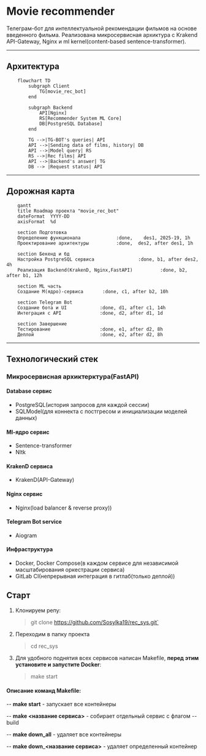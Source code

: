 # Movie recommender

Телеграм-бот для интеллектуальной рекомендации фильмов на основе введенного фильма. Реализована микросервисная архиктура с Krakend API-Gateway, Nginx и ml kernel(content-based sentence-transformer).

---

## Архитектура

```mermaid
    flowchart TD
        subgraph Client
            TG[movie_rec_bot]
        end

        subgraph Backend
            API[Nginx]
            RS[Recommender System ML Core]
            DB[PostgreSQL Database]
        end

        TG -->|TG-BOT's queries| API
        API -->|Sending data of films, history| DB
        API -->|Model query| RS
        RS -->|Rec films| API
        API -->|Backend's answer| TG
        DB --> |Request status| API
```
---

## Дорожная карта

```mermaid
    gantt
    title Roadmap проекта "movie_rec_bot"
    dateFormat  YYYY-DD
    axisFormat  %d

    section Подготовка
    Определение функционала             :done,    des1, 2025-19, 1h
    Проектирование архитектуры          :done,  des2, after des1, 1h

    section Бекенд и бд
    Настройка PostgreSQL сервиса                :done, b1, after des2, 4h
    Реализация Backend(KrakenD, Nginx,FastAPI)          :done, b2, after b1, 12h

    section ML часть
    Создание M(ядро)-сервиса       :done, c1, after b2, 10h

    section Telegram Bot
    Создание бота и UI            :done, d1, after c1, 14h
    Интеграция с API              :done, d2, after d1, 1d

    section Завершение
    Тестирование                  :done, e1, after d2, 8h
    Деплой                        :done, e2, after d2, 8h

```
---

## Технологический стек

### Микросервисная архиктерктура(FastAPI)

#### Database сервис
-  PostgreSQL(история запросов для каждой сессии)
-  SQLModel(для коннекта с постгресом и инициализации моделей данных)
  
#### Ml-ядро сервис
- Sentence-transformer
- Nltk

#### KrakenD сервиса
- KrakenD(API-Gateway) 

#### Nginx сервис
- Nginx(load balancer & reverse proxy)) 

#### Telegram Bot service
- Aiogram

#### Инфраструктура
- Docker, Docker Compose(в каждом сервисе для независимой масштабирования оркестрации сервиса)
- GitLab CI(непрерывная интеграция в гитлаб(только деплой))


## Старт
1. Клонируем репу:
   >git clone https://github.com/Sosylka19/rec_sys.git`

2. Переходим в папку проекта
   >cd rec_sys

3. Для удобного поднятия всех сервисов написан Makefile, __перед этим установите и запустите Docker__:
    >make start

#### Описание команд Makefile:

-- __make start__ - запускает все контейнеры

-- __make <название сервиса>__ - собирает отдельный сервис с флагом --build

-- __make down_all__ - удаляет все  контейнеры

-- __make down___**<название сервиса>** - удаляет определенный контейнер


